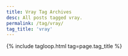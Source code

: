```yaml
---
title: Vray Tag Archives
desc: All posts tagged vray.
permalink: /tag/vray/
tag_title: 'vray'
---
```

{% include tagloop.html tag=page.tag_title %}
